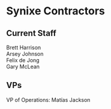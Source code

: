 # Synixe Contractors

## Current Staff

Brett Harrison  
Arsey Johnson  
Felix de Jong  
Gary McLean

## VPs

VP of Operations: Matías Jackson  

